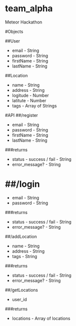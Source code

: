 # team_alpha
Meteor Hackathon

#Objects

##User
* email - String
* password - String
* firstName - String
* lastName - String

##Location
* name - String
* address - String
* logitude - Number
* latitute - Number
* tags - Array of Strings

#API
##/register
* email - String
* password - String
* firstName - String
* lastName - String

###returns
* status - success / fail - String
* error_message? - String

##/login
=====
* email - String
* password - String

###returns
* status - success / fail - String
* error_message? - String

##/addLocation
* name - String
* address - String
* tags - String

###returns
* status - success / fail - String
* error_message? - String

##/getLocations
* user_id

###returns
* locations - Array of locations
